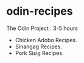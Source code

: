 # odin-recipes
The Odin Project : 3-5 hours

 - Chicken Adobo Recipes.
 - Sinangag Recipes.
 - Pork Sisig Recipes.
